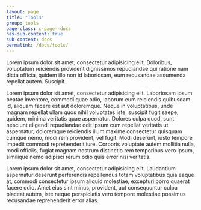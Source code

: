 ```yaml
---
layout: page
title: "Tools"
group: tools
page-class: c-page--docs
has-sub-content: true
sub-content: docs
permalink: /docs/tools/
---
```


Lorem ipsum dolor sit amet, consectetur adipisicing elit. Doloribus, voluptatum
reiciendis provident dignissimos repudiandae qui ratione nam dicta officia,
quidem illo non id laboriosam, eum recusandae assumenda repellat autem.
Suscipit.

Lorem ipsum dolor sit amet, consectetur adipisicing elit. Laboriosam ipsum
beatae inventore, commodi quae odio, laborum eum reiciendis quibusdam id,
aliquam facere est aut doloremque. Neque in voluptatibus, unde magnam repellat
ullam quos nihil voluptates iste, suscipit fugit saepe, quidem, minima veritatis
quae aspernatur. Dolores culpa quod, sunt nesciunt eligendi repudiandae odit
ipsum cum repellat veritatis ut aspernatur, doloremque reiciendis illum maxime
consectetur quisquam cumque nemo, modi rem provident, vel fugit. Modi deserunt,
iusto tempore impedit commodi reprehenderit iure. Corporis voluptate autem
mollitia nulla, modi officiis, fugiat magnam nostrum distinctio rem temporibus
vero ipsum, similique nemo adipisci rerum odio quis error nisi veritatis.

Lorem ipsum dolor sit amet, consectetur adipisicing elit. Laudantium aspernatur
deserunt perferendis repellendus totam voluptatibus quia eaque at, commodi
consectetur ipsum aliquid molestiae, excepturi porro quaerat facere odio. Amet
eius sint minus, provident, aut consequuntur culpa placeat autem, iste neque
perspiciatis vero tempore molestiae possimus recusandae reprehenderit error
alias.
